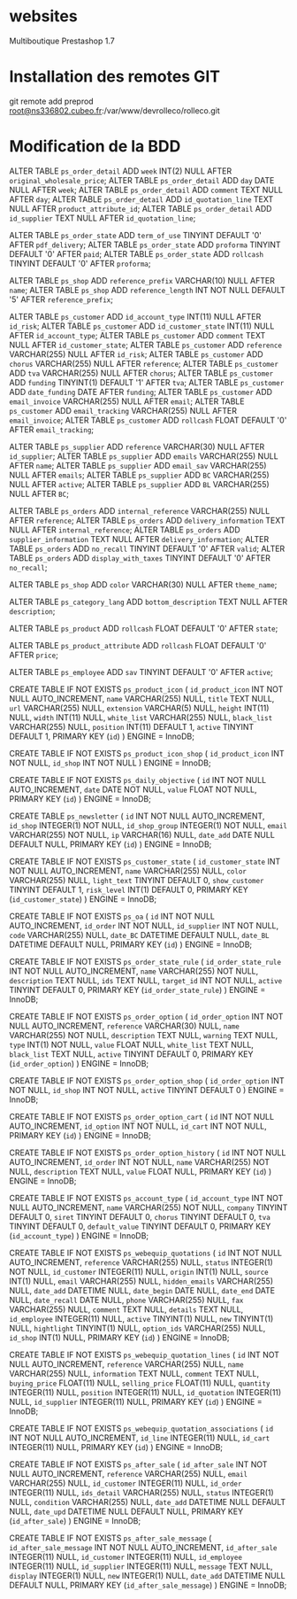 # websites
Multiboutique Prestashop 1.7

# Installation des remotes GIT
git remote add preprod root@ns336802.cubeo.fr:/var/www/devrolleco/rolleco.git

# Modification de la BDD 
ALTER TABLE `ps_order_detail` ADD `week` INT(2) NULL AFTER `original_wholesale_price`;
ALTER TABLE `ps_order_detail` ADD `day` DATE NULL AFTER `week`;
ALTER TABLE `ps_order_detail` ADD `comment` TEXT NULL AFTER `day`;
ALTER TABLE `ps_order_detail` ADD `id_quotation_line` TEXT NULL AFTER `product_attribute_id`;
ALTER TABLE `ps_order_detail` ADD `id_supplier` TEXT NULL AFTER `id_quotation_line`;

ALTER TABLE `ps_order_state` ADD `term_of_use` TINYINT DEFAULT '0' AFTER `pdf_delivery`;
ALTER TABLE `ps_order_state` ADD `proforma` TINYINT DEFAULT '0' AFTER `paid`;
ALTER TABLE `ps_order_state` ADD `rollcash` TINYINT DEFAULT '0' AFTER `proforma`;

ALTER TABLE `ps_shop` ADD `reference_prefix` VARCHAR(10) NULL AFTER `name`;
ALTER TABLE `ps_shop` ADD `reference_length` INT NOT NULL DEFAULT '5' AFTER `reference_prefix`;

ALTER TABLE `ps_customer` ADD `id_account_type` INT(11) NULL AFTER `id_risk`;
ALTER TABLE `ps_customer` ADD `id_customer_state` INT(11) NULL AFTER `id_account_type`;
ALTER TABLE `ps_customer` ADD `comment` TEXT NULL AFTER `id_customer_state`;
ALTER TABLE `ps_customer` ADD `reference` VARCHAR(255) NULL AFTER `id_risk`;
ALTER TABLE `ps_customer` ADD `chorus` VARCHAR(255) NULL AFTER `reference`;
ALTER TABLE `ps_customer` ADD `tva` VARCHAR(255) NULL AFTER `chorus`;
ALTER TABLE `ps_customer` ADD `funding` TINYINT(1) DEFAULT '1' AFTER `tva`;
ALTER TABLE `ps_customer` ADD `date_funding` DATE AFTER `funding`;
ALTER TABLE `ps_customer` ADD `email_invoice` VARCHAR(255) NULL AFTER `email`;
ALTER TABLE `ps_customer` ADD `email_tracking` VARCHAR(255) NULL AFTER `email_invoice`;
ALTER TABLE `ps_customer` ADD `rollcash` FLOAT DEFAULT '0' AFTER `email_tracking`; 

ALTER TABLE `ps_supplier` ADD `reference` VARCHAR(30) NULL AFTER `id_supplier`;
ALTER TABLE `ps_supplier` ADD `emails` VARCHAR(255) NULL AFTER `name`;
ALTER TABLE `ps_supplier` ADD `email_sav` VARCHAR(255) NULL AFTER `emails`;
ALTER TABLE `ps_supplier` ADD `BC` VARCHAR(255) NULL AFTER `active`;
ALTER TABLE `ps_supplier` ADD `BL` VARCHAR(255) NULL AFTER `BC`;

ALTER TABLE `ps_orders` ADD `internal_reference` VARCHAR(255) NULL AFTER `reference`;
ALTER TABLE `ps_orders` ADD `delivery_information` TEXT NULL AFTER `internal_reference`;
ALTER TABLE `ps_orders` ADD `supplier_information` TEXT NULL AFTER `delivery_information`;
ALTER TABLE `ps_orders` ADD `no_recall` TINYINT DEFAULT '0' AFTER `valid`;
ALTER TABLE `ps_orders` ADD `display_with_taxes` TINYINT DEFAULT '0' AFTER `no_recall`;

ALTER TABLE `ps_shop` ADD `color` VARCHAR(30) NULL AFTER `theme_name`;

ALTER TABLE `ps_category_lang` ADD `bottom_description` TEXT NULL AFTER `description`;

ALTER TABLE `ps_product` ADD `rollcash` FLOAT DEFAULT '0' AFTER `state`;

ALTER TABLE `ps_product_attribute` ADD `rollcash` FLOAT DEFAULT '0' AFTER `price`;

ALTER TABLE `ps_employee` ADD `sav` TINYINT DEFAULT '0' AFTER `active`;

CREATE TABLE IF NOT EXISTS `ps_product_icon` (
    `id_product_icon` INT NOT NULL AUTO_INCREMENT,
    `name` VARCHAR(255) NULL, 
    `title` TEXT NULL, 
    `url` VARCHAR(255) NULL, 
    `extension` VARCHAR(5) NULL, 
    `height` INT(11) NULL, 
    `width` INT(11) NULL, 
    `white_list` VARCHAR(255) NULL, 
    `black_list` VARCHAR(255) NULL, 
    `position` INT(11) DEFAULT 1, 
    `active` TINYINT DEFAULT 1,
    PRIMARY KEY (`id`)
) ENGINE = InnoDB;

CREATE TABLE IF NOT EXISTS `ps_product_icon_shop` (
    `id_product_icon` INT NOT NULL,
    `id_shop` INT NOT NULL
) ENGINE = InnoDB;

CREATE TABLE IF NOT EXISTS `ps_daily_objective` (
    `id` INT NOT NULL AUTO_INCREMENT, 
    `date` DATE NOT NULL, 
    `value` FLOAT NOT NULL, 
    PRIMARY KEY (`id`)
) ENGINE = InnoDB;

CREATE TABLE `ps_newsletter` (
    `id` INT NOT NULL AUTO_INCREMENT, 
    `id_shop` INTEGER(1) NOT NULL, 
    `id_shop_group` INTEGER(1) NOT NULL, 
    `email` VARCHAR(255) NOT NULL, 
    `ip` VARCHAR(16) NULL, 
    `date_add` DATE NULL DEFAULT NULL, 
    PRIMARY KEY (`id`)
) ENGINE = InnoDB;

CREATE TABLE IF NOT EXISTS `ps_customer_state` (
    `id_customer_state` INT NOT NULL AUTO_INCREMENT, 
    `name` VARCHAR(255) NULL, 
    `color` VARCHAR(255) NULL, 
    `light_text` TINYINT DEFAULT 0, 
    `show_customer` TINYINT DEFAULT 1,
    `risk_level` INT(1) DEFAULT 0, 
    PRIMARY KEY (`id_customer_state`)
) ENGINE = InnoDB;

CREATE TABLE IF NOT EXISTS `ps_oa` (
    `id` INT NOT NULL AUTO_INCREMENT, 
    `id_order` INT NOT NULL, 
    `id_supplier` INT NOT NULL, 
    `code` VARCHAR(255) NULL, 
    `date_BC` DATETIME DEFAULT NULL, 
    `date_BL` DATETIME DEFAULT NULL, 
    PRIMARY KEY (`id`)
) ENGINE = InnoDB;

CREATE TABLE IF NOT EXISTS `ps_order_state_rule` (
    `id_order_state_rule` INT NOT NULL AUTO_INCREMENT, 
    `name` VARCHAR(255) NOT NULL, 
    `description` TEXT NULL,
    `ids` TEXT NULL,
    `target_id` INT NOT NULL,
    `active` TINYINT DEFAULT 0, 
    PRIMARY KEY (`id_order_state_rule`)
) ENGINE = InnoDB;

CREATE TABLE IF NOT EXISTS `ps_order_option` (
    `id_order_option` INT NOT NULL AUTO_INCREMENT, 
    `reference` VARCHAR(30) NULL, 
    `name` VARCHAR(255) NOT NULL, 
    `description` TEXT NULL,
    `warning` TEXT NULL,
    `type` INT(1) NOT NULL, 
    `value` FLOAT NULL, 
    `white_list` TEXT NULL,
    `black_list` TEXT NULL,
    `active` TINYINT DEFAULT 0, 
    PRIMARY KEY (`id_order_option`)
) ENGINE = InnoDB;

CREATE TABLE IF NOT EXISTS `ps_order_option_shop` (
    `id_order_option` INT NOT NULL, 
    `id_shop` INT NOT NULL, 
    `active` TINYINT DEFAULT 0
) ENGINE = InnoDB;

CREATE TABLE IF NOT EXISTS `ps_order_option_cart` (
    `id` INT NOT NULL AUTO_INCREMENT, 
    `id_option` INT NOT NULL, 
    `id_cart` INT NOT NULL, 
    PRIMARY KEY (`id`)
) ENGINE = InnoDB;

CREATE TABLE IF NOT EXISTS `ps_order_option_history` (
    `id` INT NOT NULL AUTO_INCREMENT, 
    `id_order` INT NOT NULL, 
    `name` VARCHAR(255) NOT NULL, 
    `description` TEXT NULL,
    `value` FLOAT NULL, 
    PRIMARY KEY (`id`)
) ENGINE = InnoDB;

CREATE TABLE IF NOT EXISTS `ps_account_type` (
    `id_account_type` INT NOT NULL AUTO_INCREMENT, 
    `name` VARCHAR(255) NOT NULL, 
    `company` TINYINT DEFAULT 0,
    `siret` TINYINT DEFAULT 0,
    `chorus` TINYINT DEFAULT 0,
    `tva` TINYINT DEFAULT 0, 
    `default_value` TINYINT DEFAULT 0, 
    PRIMARY KEY (`id_account_type`)
) ENGINE = InnoDB;

CREATE TABLE IF NOT EXISTS `ps_webequip_quotations` (
    `id` INT NOT NULL AUTO_INCREMENT, 
    `reference` VARCHAR(255) NULL, 
    `status` INTEGER(1) NOT NULL, 
    `id_customer` INTEGER(11) NULL, 
    `origin` INT(1) NULL, 
    `source` INT(1) NULL, 
    `email` VARCHAR(255) NULL, 
    `hidden_emails` VARCHAR(255) NULL,
    `date_add` DATETIME NULL,
    `date_begin` DATE NULL,
    `date_end` DATE NULL,
    `date_recall` DATE NULL,
    `phone` VARCHAR(255) NULL, 
    `fax` VARCHAR(255) NULL, 
    `comment` TEXT NULL, 
    `details` TEXT NULL, 
    `id_employee` INTEGER(11) NULL,
    `active` TINYINT(1) NULL,
    `new` TINYINT(1) NULL,
    `hightlight` TINYINT(1) NULL,
    `option_ids` VARCHAR(255) NULL, 
    `id_shop` INT(1) NULL,
    PRIMARY KEY (`id`)
) ENGINE = InnoDB;

CREATE TABLE IF NOT EXISTS `ps_webequip_quotation_lines` (
    `id` INT NOT NULL AUTO_INCREMENT, 
    `reference` VARCHAR(255) NULL, 
    `name` VARCHAR(255) NULL, 
    `information` TEXT NULL, 
    `comment` TEXT NULL, 
    `buying_price` FLOAT(11) NULL, 
    `selling_price` FLOAT(11) NULL, 
    `quantity` INTEGER(11) NULL,
    `position` INTEGER(11) NULL,
    `id_quotation` INTEGER(11) NULL,
    `id_supplier` INTEGER(11) NULL,
    PRIMARY KEY (`id`)
) ENGINE = InnoDB;

CREATE TABLE IF NOT EXISTS `ps_webequip_quotation_associations` (
    `id` INT NOT NULL AUTO_INCREMENT, 
    `id_line` INTEGER(11) NULL,
    `id_cart` INTEGER(11) NULL,
    PRIMARY KEY (`id`)
) ENGINE = InnoDB;

CREATE TABLE IF NOT EXISTS `ps_after_sale` (
    `id_after_sale` INT NOT NULL AUTO_INCREMENT, 
    `reference` VARCHAR(255) NULL,
    `email` VARCHAR(255) NULL, 
    `id_customer` INTEGER(11) NULL, 
    `id_order` INTEGER(11) NULL, 
    `ids_detail` VARCHAR(255) NULL,
    `status` INTEGER(1) NULL, 
    `condition` VARCHAR(255) NULL,
    `date_add` DATETIME NULL DEFAULT NULL, 
    `date_upd` DATETIME NULL DEFAULT NULL, 
    PRIMARY KEY (`id_after_sale`)
) ENGINE = InnoDB;

CREATE TABLE IF NOT EXISTS `ps_after_sale_message` (
    `id_after_sale_message` INT NOT NULL AUTO_INCREMENT, 
    `id_after_sale` INTEGER(11) NULL, 
    `id_customer` INTEGER(11) NULL, 
    `id_employee` INTEGER(11) NULL, 
    `id_supplier` INTEGER(11) NULL, 
    `message` TEXT NULL,
    `display` INTEGER(1) NULL, 
    `new` INTEGER(1) NULL, 
    `date_add` DATETIME NULL DEFAULT NULL, 
    PRIMARY KEY (`id_after_sale_message`)
) ENGINE = InnoDB;